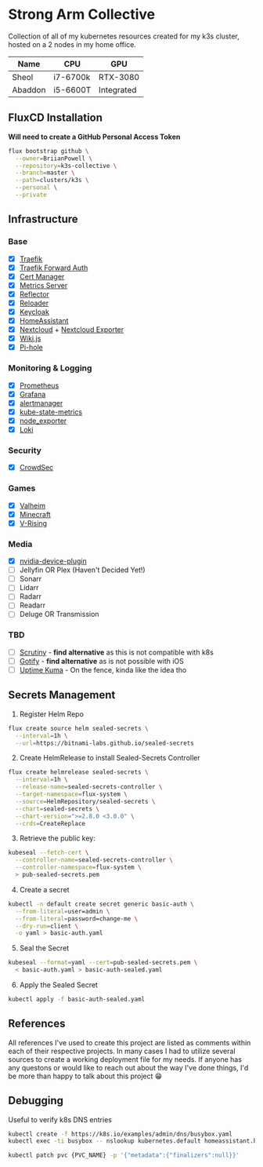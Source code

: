 # Strong Arm Collective

Collection of all of my kubernetes resources created for my k3s cluster, hosted on a 2 nodes in my home office.

| Name    | CPU      | GPU        |
| ------- | -------- | ---------- |
| Sheol   | i7-6700k | RTX-3080   |
| Abaddon | i5-6600T | Integrated |

## FluxCD Installation

**Will need to create a GitHub Personal Access Token**

```sh
flux bootstrap github \
  --owner=BriianPowell \
  --repository=k3s-collective \
  --branch=master \
  --path=clusters/k3s \
  --personal \
  --private
```

## Infrastructure

### Base

- [x] [Traefik](https://artifacthub.io/packages/helm/traefik/traefik)
- [x] [Traefik Forward Auth](https://github.com/thomseddon/traefik-forward-auth)
- [x] [Cert Manager](https://github.com/cert-manager/cert-manager)
- [x] [Metrics Server](https://github.com/kubernetes-sigs/metrics-server)
- [x] [Reflector](https://github.com/emberstack/kubernetes-reflector)
- [x] [Reloader](https://github.com/stakater/Reloader)
- [x] [Keycloak](https://github.com/keycloak/keycloak)
- [x] [HomeAssistant](https://www.home-assistant.io/)
- [x] [Nextcloud](https://github.com/nextcloud/server) + [Nextcloud Exporter](https://github.com/xperimental/nextcloud-exporter)
- [x] [Wiki.js](https://js.wiki/)
- [x] [Pi-hole](https://pi-hole.net/)

### Monitoring & Logging

- [x] [Prometheus](https://prometheus.io/)
- [x] [Grafana](https://github.com/grafana/grafana)
- [x] [alertmanager](https://github.com/prometheus/alertmanager)
- [x] [kube-state-metrics](https://github.com/kubernetes/kube-state-metrics)
- [x] [node_exporter](https://github.com/prometheus/node_exporter)
- [x] [Loki](https://grafana.com/docs/loki/latest/)

### Security

- [x] [CrowdSec](https://github.com/crowdsecurity/crowdsec)

### Games

- [x] [Valheim](https://artifacthub.io/packages/helm/geek-cookbook/valheim)
- [x] [Minecraft](https://artifacthub.io/packages/helm/minecraft-server-charts/minecraft)
- [x] [V-Rising](https://truecharts.org/charts/stable/v-rising/)

### Media

- [x] [nvidia-device-plugin](https://github.com/NVIDIA/k8s-device-plugin)
- [ ] Jellyfin OR Plex (Haven't Decided Yet!)
- [ ] Sonarr
- [ ] Lidarr
- [ ] Radarr
- [ ] Readarr
- [ ] Deluge OR Transmission

### TBD

- [ ] [Scrutiny](https://github.com/AnalogJ/scrutiny) - **find alternative** as this is not compatible with k8s
- [ ] [Gotify](https://github.com/gotify/server) - **find alternative** as is not possible with iOS
- [ ] [Uptime Kuma](https://github.com/louislam/uptime-kuma) - On the fence, kinda like the idea tho

## Secrets Management

1. Register Helm Repo

```sh
flux create source helm sealed-secrets \
  --interval=1h \
  --url=https://bitnami-labs.github.io/sealed-secrets
```

2. Create HelmRelease to install Sealed-Secrets Controller

```sh
flux create helmrelease sealed-secrets \
  --interval=1h \
  --release-name=sealed-secrets-controller \
  --target-namespace=flux-system \
  --source=HelmRepository/sealed-secrets \
  --chart=sealed-secrets \
  --chart-version=">=2.8.0 <3.0.0" \
  --crds=CreateReplace
```

3. Retrieve the public key:

```sh
kubeseal --fetch-cert \
  --controller-name=sealed-secrets-controller \
  --controller-namespace=flux-system \
  > pub-sealed-secrets.pem
```

4. Create a secret

```sh
kubectl -n default create secret generic basic-auth \
  --from-literal=user=admin \
  --from-literal=password=change-me \
  --dry-run=client \
  -o yaml > basic-auth.yaml
```

5. Seal the Secret

```sh
kubeseal --format=yaml --cert=pub-sealed-secrets.pem \
  < basic-auth.yaml > basic-auth-sealed.yaml
```

6. Apply the Sealed Secret

```sh
kubectl apply -f basic-auth-sealed.yaml
```

## References

All references I've used to create this project are listed as comments within each of their respective projects. In many cases I had to utilize several sources to create a working deployment file for my needs. If anyone has any questons or would like to reach out about the way I've done things, I'd be more than happy to talk about this project :grin:

## Debugging

Useful to verify k8s DNS entries

```bash
kubectl create -f https://k8s.io/examples/admin/dns/busybox.yaml
kubectl exec -ti busybox -- nslookup kubernetes.default homeassistant.homeassistant.svc:8123

kubectl patch pvc {PVC_NAME} -p '{"metadata":{"finalizers":null}}'
```
